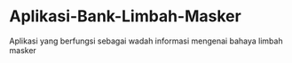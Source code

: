 # Aplikasi-Bank-Limbah-Masker
Aplikasi yang berfungsi sebagai wadah informasi mengenai bahaya limbah masker
